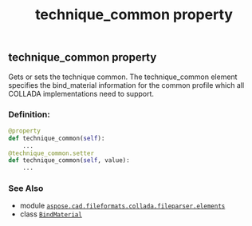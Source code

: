 ﻿---
title: technique_common property
second_title: Aspose.CAD for Python via .NET API References
description: 
type: docs
weight: 60
url: /aspose.cad.fileformats.collada.fileparser.elements/bindmaterial/technique_common/
is_root: false
---

## technique_common property


Gets or sets the technique common.
The technique_common element specifies the bind_material information for the common profile which all COLLADA implementations need to support.
### Definition:
```python
@property
def technique_common(self):
    ...
@technique_common.setter
def technique_common(self, value):
    ...
```

### See Also
* module [`aspose.cad.fileformats.collada.fileparser.elements`](../../)
* class [`BindMaterial`](/cad/python-net/aspose.cad.fileformats.collada.fileparser.elements/bindmaterial)
